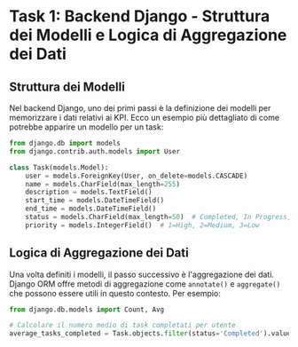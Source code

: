 
# Task 1: Backend Django - Struttura dei Modelli e Logica di Aggregazione dei Dati

## Struttura dei Modelli

Nel backend Django, uno dei primi passi è la definizione dei modelli per memorizzare i dati relativi ai KPI. Ecco un esempio più dettagliato di come potrebbe apparire un modello per un task:

```python
from django.db import models
from django.contrib.auth.models import User

class Task(models.Model):
    user = models.ForeignKey(User, on_delete=models.CASCADE)
    name = models.CharField(max_length=255)
    description = models.TextField()
    start_time = models.DateTimeField()
    end_time = models.DateTimeField()
    status = models.CharField(max_length=50)  # Completed, In Progress, etc.
    priority = models.IntegerField()  # 1=High, 2=Medium, 3=Low
```

## Logica di Aggregazione dei Dati

Una volta definiti i modelli, il passo successivo è l'aggregazione dei dati. Django ORM offre metodi di aggregazione come `annotate()` e `aggregate()` che possono essere utili in questo contesto. Per esempio:

```python
from django.db.models import Count, Avg

# Calcolare il numero medio di task completati per utente
average_tasks_completed = Task.objects.filter(status='Completed').values('user').annotate(average=Avg('priority')).aggregate(Avg('average'))
```
